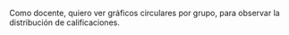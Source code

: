 Como docente, quiero ver gráficos circulares por grupo, para observar la distribución de calificaciones.